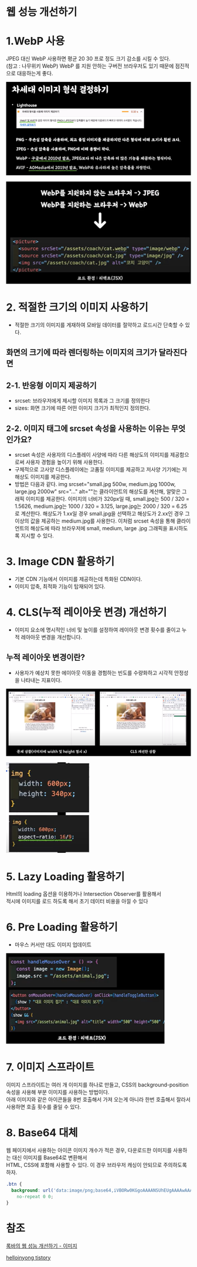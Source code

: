 # 웹 성능 개선하기

# 1.WebP 사용
  JPEG 대신 WebP 사용하면 평균 20 30 프로 정도 크기 감소를 시킬 수 있다.  
  (참고 : 나무위키 WebP) WebP 를 지원 안하는 구버전 브라우저도 있기 때문에 점진적으로 대응하는게 좋다.


![image](./image.png)

![image](./image2.png)



# 2. 적절한 크기의 이미지 사용하기
* 적절한 크기의 이미지를 게재하여 모바일 데이터를 절약하고 로드시간 단축할 수 있다.

## 화면의 크기에 따라 렌더링하는 이미지의 크기가 달라진다면

## 2-1. 반응형 이미지 제공하기
* srcset: 브라우저에게 제시할 이미지 목록과 그 크기를 정의한다
* sizes: 화면 크기에 따른 어떤 이미지 크기가 최적인지 정의한다.

## 2-2. 이미지 태그에 srcset 속성을 사용하는 이유는 무엇인가요?
* srcset 속성은 사용자의 디스플레이 사양에 따라 다른 해상도의 이미지를 제공함으로써 사용자 경험을 높이기 위해 사용한다. 
* 구체적으로 고사양 디스플레이에는 고품질 이미지를 제공하고 저사양 기기에는 저해상도 이미지를 제공한다.
* 방법은 다음과 같다. img srcset="small.jpg 500w, medium.jpg 1000w, large.jpg 2000w" src="..." alt=""는 클라이언트의 해상도를 계산해, 알맞은 그래픽 이미지를 제공한다. 이미지의 너비가 320px일 때, small.jpg는 500 / 320 = 1.5626, medium.jpg는 1000 / 320 = 3.125, large.jpg는 2000 / 320 = 6.25로 계산한다. 해상도가 1.xx일 경우 small.jpg을 선택하고 해상도가 2.xx인 경우 그 이상의 값을 제공하는 medium.jpg를 사용한다. 이처럼 srcset 속성을 통해 클라이언트의 해상도에 따라 브라우저에 small, medium, large .jpg 그래픽을 표시하도록 지시할 수 있다. 


# 3. Image CDN 활용하기
* 기본 CDN 기능에서 이미지를 제공하는데 특화된 CDN이다.
* 이미지 압축, 최적화 기능이 탑재되어 있다.

# 4. CLS(누적 레이아웃 변경) 개선하기
* 이미지 요소에 명시적인 너비 및 높이를 설정하여 레이아웃 변경 횟수를 줄이고 누적 레아아웃 변경을 개선합니다.

## 누적 레이아웃 변경이란?
* 사용자가 예상치 못한 에이아웃 이동을 경험하는 빈도를 수량화하고 시각적 안정성을 나타내는 지표이다.

![image](./image3.png)

![image](./image4.png)


# 5. Lazy Loading 활용하기
Html의 loading 옵션을 이용하거나 Intersection Observer를 활용해서  
적시에 이미지를 로드 하도록 해서 초기 데이터 비용을 아낄 수 있다


# 6. Pre Loading 활용하기
* 마우스 커서만 대도 이미지 업데이트

![image](./image5.png)


# 7. 이미지 스프라이트
이미지 스프라이트는 여러 개 이미지를 하나로 만들고, CSS의 background-position 속성을 사용해 부분 이미지를 사용하는 방법이다.   
아래 이미지와 같은 아이콘들을 8번 호출해서 가져 오는게 아니라 한번 호출해서 잘라서 사용하면 호출 횟수를 줄일 수 있다.

# 8. Base64 대체
웹 페이지에서 사용하는 아이콘 이미지 개수가 적은 경우, 다운로드한 이미지를 사용하는 대신 이미지를 Base64로 변환해서   
HTML, CSS에 포함해 사용할 수 있다. 이 경우 브라우저 캐싱이 안되므로 주의하도록 하자. 

```css
.btn {
  background: url('data:image/png;base64,iVBORw0KGgoAAAANSUhEUgAAAAwAAAAOCAYAAAAbvf3sAAAAAXNSR0IArs4c6QAAAHBJREFUKBVjYBimICwsLAaEsXmPGV0QqnAeUNxfW1v7/tWrVy8hq0HRgKQ4CahoIxDPQ9cE14CseNWqVUtAJoMUo2tiBFkXGRmp9/fv3zNAZhJIMUgMBmAGMTMzmyxfvhzhPJAmmCJ0Gp8cutqhwAcASWgwk+79LiQAAAAASUVORK5CYII=')
    no-repeat 0 0;
}
```

# 참조
[록바의 웹 성능 개선하기 - 이미지](https://www.youtube.com/watch?v=INPldifIEXE)

[helloinyong tistory](https://helloinyong.tistory.com/297)
